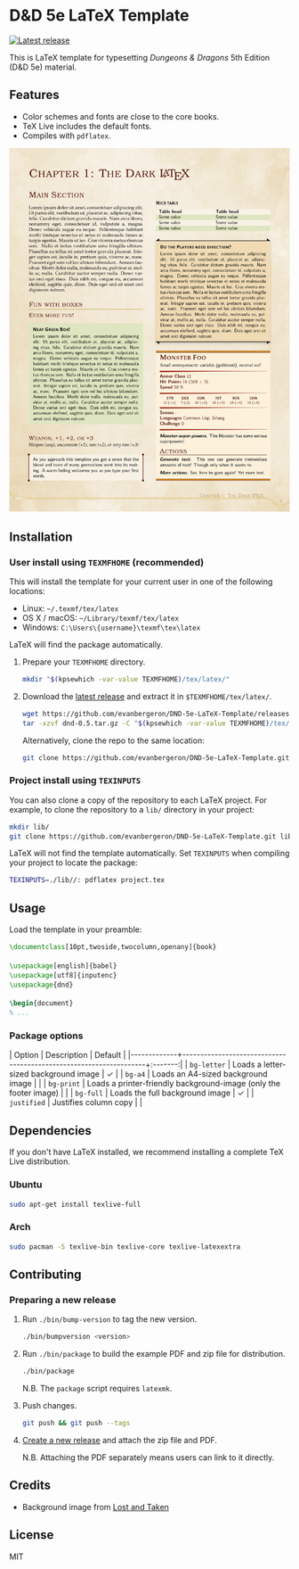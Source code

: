 # D&D 5e LaTeX Template

[![Latest release](https://img.shields.io/github/release/evanbergeron/DND-5e-LaTeX-Template/all.svg)](https://github.com/evanbergeron/DND-5e-LaTeX-Template/releases/latest)

This is LaTeX template for typesetting *Dungeons & Dragons* 5th Edition (D&D 5e) material.

## Features

* Color schemes and fonts are close to the core books.
* TeX Live includes the default fonts.
* Compiles with `pdflatex`.

![Preview](https://github.com/evanbergeron/DND-5e-LaTeX-Template/raw/master/scrot.png)

## Installation

### User install using `TEXMFHOME` (recommended)

This will install the template for your current user in one of the following locations:

* Linux: `~/.texmf/tex/latex`
* OS X / macOS: `~/Library/texmf/tex/latex`
* Windows: `C:\Users\{username}\texmf\tex\latex`

LaTeX will find the package automatically.

1. Prepare your `TEXMFHOME` directory.

    ```sh
    mkdir "$(kpsewhich -var-value TEXMFHOME)/tex/latex/"
    ```
2. Download the [latest release](https://github.com/evanbergeron/DND-5e-LaTeX-Template/releases/latest) and extract it in `$TEXMFHOME/tex/latex/`.

    ```sh
    wget https://github.com/evanbergeron/DND-5e-LaTeX-Template/releases/download/v0.5/dnd-0.5.tar.gz
    tar -xzvf dnd-0.5.tar.gz -C "$(kpsewhich -var-value TEXMFHOME)/tex/latex/"
    ```

    Alternatively, clone the repo to the same location:

    ```sh
    git clone https://github.com/evanbergeron/DND-5e-LaTeX-Template.git "$(kpsewhich -var-value TEXMFHOME)/tex/latex/dnd"
    ```

### Project install using `TEXINPUTS`

You can also clone a copy of the repository to each LaTeX project. For example, to clone the repository to a `lib/` directory in your project:

```sh
mkdir lib/
git clone https://github.com/evanbergeron/DND-5e-LaTeX-Template.git lib/dnd
```

LaTeX will not find the template automatically. Set `TEXINPUTS` when compiling your project to locate the package:

```sh
TEXINPUTS=./lib//: pdflatex project.tex
```

## Usage

Load the template in your preamble:

```tex
\documentclass[10pt,twoside,twocolumn,openany]{book}

\usepackage[english]{babel}
\usepackage[utf8]{inputenc}
\usepackage{dnd}

\begin{document}
% ...
```

### Package options

| Option      | Description                                                       | Default |
|-------------+-------------------------------------------------------------------+:-------:|
| `bg-letter` | Loads a letter-sized background image                             |    ✓    |
| `bg-a4`     | Loads an A4-sized background image                                |         |
| `bg-print`  | Loads a printer-friendly background-image (only the footer image) |         |
| `bg-full`   | Loads the full background image                                   |    ✓    |
| `justified` | Justifies column copy                                             |         |

## Dependencies

If you don't have LaTeX installed, we recommend installing a complete TeX Live distribution.

### Ubuntu

```sh
sudo apt-get install texlive-full
```

### Arch

```sh
sudo pacman -S texlive-bin texlive-core texlive-latexextra
```

## Contributing

### Preparing a new release

1. Run `./bin/bump-version` to tag the new version.

    ```sh
    ./bin/bumpversion <version>
    ```
2. Run `./bin/package` to build the example PDF and zip file for distribution.

    ```sh
    ./bin/package
    ```
    N.B. The `package` script requires `latexmk`.
3. Push changes.

    ```sh
    git push && git push --tags
    ```
4. [Create a new release](https://help.github.com/articles/creating-releases/) and attach the zip file and PDF.

    N.B. Attaching the PDF separately means users can link to it directly.

## Credits

* Background image from [Lost and Taken](https://lostandtaken.com/)

## License

MIT
